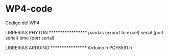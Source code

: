 # WP4-code
Codigo del WP4

LIBRERIAS PHYTON *****************
pandas (export to excel)
serial (port serial)
time (port serial)

LIBRERIAS ARDUINO ****************
Arduino.h
PCF8591.h